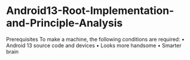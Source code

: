 # Android13-Root-Implementation-and-Principle-Analysis
Prerequisites To make a machine, the following conditions are required: • Android 13 source code and devices • Looks more handsome • Smarter brain
